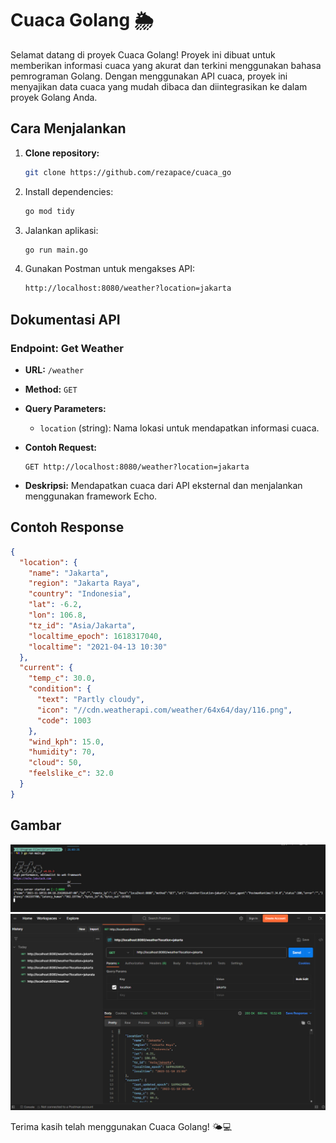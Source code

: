 # Cuaca Golang 🌦️

Selamat datang di proyek Cuaca Golang! Proyek ini dibuat untuk memberikan informasi cuaca yang akurat dan terkini menggunakan bahasa pemrograman Golang. Dengan menggunakan API cuaca, proyek ini menyajikan data cuaca yang mudah dibaca dan diintegrasikan ke dalam proyek Golang Anda.

## Cara Menjalankan

1. **Clone repository:**
    ```bash
    git clone https://github.com/rezapace/cuaca_go
    ```

2. Install dependencies:
    ```bash
    go mod tidy
    ```

3. Jalankan aplikasi:
    ```bash
    go run main.go
    ```

4. Gunakan Postman untuk mengakses API:
    ```bash
    http://localhost:8080/weather?location=jakarta
    ```

## Dokumentasi API

### Endpoint: Get Weather

- **URL:** `/weather`
- **Method:** `GET`
- **Query Parameters:**
  - `location` (string): Nama lokasi untuk mendapatkan informasi cuaca.

- **Contoh Request:**
    ```http
    GET http://localhost:8080/weather?location=jakarta
    ```

- **Deskripsi:** Mendapatkan cuaca dari API eksternal dan menjalankan menggunakan framework Echo.

## Contoh Response

```json
{
  "location": {
    "name": "Jakarta",
    "region": "Jakarta Raya",
    "country": "Indonesia",
    "lat": -6.2,
    "lon": 106.8,
    "tz_id": "Asia/Jakarta",
    "localtime_epoch": 1618317040,
    "localtime": "2021-04-13 10:30"
  },
  "current": {
    "temp_c": 30.0,
    "condition": {
      "text": "Partly cloudy",
      "icon": "//cdn.weatherapi.com/weather/64x64/day/116.png",
      "code": 1003
    },
    "wind_kph": 15.0,
    "humidity": 70,
    "cloud": 50,
    "feelslike_c": 32.0
  }
}
```

## Gambar

![Running Echo](https://github.com/rezapace/cuaca_go/blob/main/output/runing%20echo.jpg?raw=true)
![Postman Output](https://github.com/rezapace/cuaca_go/blob/main/output/postman%20output.jpg?raw=true)

Terima kasih telah menggunakan Cuaca Golang! 🌤️💻

